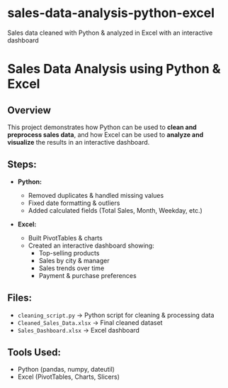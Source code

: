 # sales-data-analysis-python-excel
Sales data cleaned with Python &amp; analyzed in Excel with an interactive dashboard
# Sales Data Analysis using Python & Excel

## Overview
This project demonstrates how Python can be used to **clean and preprocess sales data**, and how Excel can be used to **analyze and visualize** the results in an interactive dashboard.

## Steps:
- **Python:**  
  - Removed duplicates & handled missing values  
  - Fixed date formatting & outliers  
  - Added calculated fields (Total Sales, Month, Weekday, etc.)

- **Excel:**  
  - Built PivotTables & charts  
  - Created an interactive dashboard showing:  
    - Top-selling products  
    - Sales by city & manager  
    - Sales trends over time  
    - Payment & purchase preferences  

## Files:
- `cleaning_script.py` → Python script for cleaning & processing data  
- `Cleaned_Sales_Data.xlsx` → Final cleaned dataset  
- `Sales_Dashboard.xlsx` → Excel dashboard  

## Tools Used:
- Python (pandas, numpy, dateutil)  
- Excel (PivotTables, Charts, Slicers)
